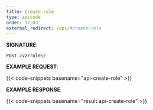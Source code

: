 ```yaml
---
title: Create role
type: apicode
order: 37.03
external_redirect: /api/#create-role
---
```


**SIGNATURE**:

`POST /v2/roles/`

**EXAMPLE REQUEST**:

{{< code-snippets basename="api-create-role" >}}

**EXAMPLE RESPONSE**:

{{< code-snippets basename="result.api-create-role" >}}
